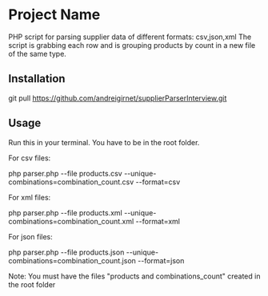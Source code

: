# Project Name

PHP script for parsing supplier data of different formats: csv,json,xml
The script is grabbing each row and is grouping products by count in a new file of the same type.

## Installation

git pull https://github.com/andreigirnet/supplierParserInterview.git

## Usage
Run this in your terminal.
You have to be in the root folder.


For csv files:


php parser.php --file products.csv --unique-combinations=combination_count.csv --format=csv

For xml files:


php parser.php --file products.xml --unique-combinations=combination_count.xml --format=xml

For json files:


php parser.php --file products.json --unique-combinations=combination_count.json --format=json


Note: You must have the files "products and combinations_count" created in the root folder
